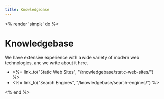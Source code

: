 ```yaml
---
title: Knowledgebase
---
```


<% render 'simple' do %>

# Knowledgebase
We have extensive experience with a wide variety of modern web technologies, and we write about it here.

* <%= link_to("Static Web Sites", "/knowledgebase/static-web-sites/") %>
* <%= link_to("Search Engines", "/knowledgebase/search-engines/") %>

<% end %>
